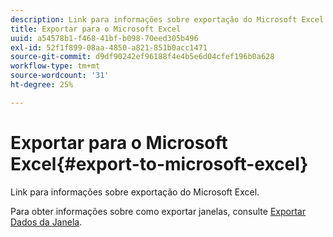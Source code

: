 ```yaml
---
description: Link para informações sobre exportação do Microsoft Excel.
title: Exportar para o Microsoft Excel
uuid: a54578b1-f468-41bf-b098-70eed305b496
exl-id: 52f1f899-08aa-4850-a821-851b0acc1471
source-git-commit: d9df90242ef96188f4e4b5e6d04cfef196b0a628
workflow-type: tm+mt
source-wordcount: '31'
ht-degree: 25%

---
```


# Exportar para o Microsoft Excel{#export-to-microsoft-excel}

Link para informações sobre exportação do Microsoft Excel.

Para obter informações sobre como exportar janelas, consulte [Exportar Dados da Janela](../../../../home/c-get-started/c-wk-win-wksp/c-exp-win-data.md#concept-8df61d64ed434cc5a499023c44197349).
